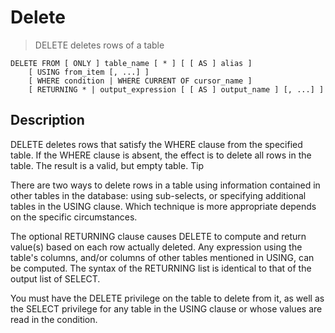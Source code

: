 # Delete

> DELETE deletes rows of a table

```
DELETE FROM [ ONLY ] table_name [ * ] [ [ AS ] alias ]
    [ USING from_item [, ...] ]
    [ WHERE condition | WHERE CURRENT OF cursor_name ]
    [ RETURNING * | output_expression [ [ AS ] output_name ] [, ...] ]
```

## Description

DELETE deletes rows that satisfy the WHERE clause from the specified table. If the WHERE clause is absent, the effect is to delete all rows in the table. The result is a valid, but empty table.
Tip

There are two ways to delete rows in a table using information contained in other tables in the database: using sub-selects, or specifying additional tables in the USING clause. Which technique is more appropriate depends on the specific circumstances.

The optional RETURNING clause causes DELETE to compute and return value(s) based on each row actually deleted. Any expression using the table's columns, and/or columns of other tables mentioned in USING, can be computed. The syntax of the RETURNING list is identical to that of the output list of SELECT.

You must have the DELETE privilege on the table to delete from it, as well as the SELECT privilege for any table in the USING clause or whose values are read in the condition.
